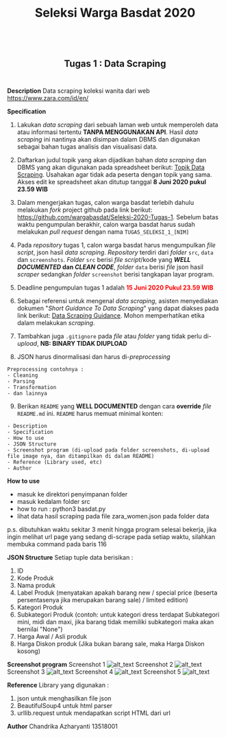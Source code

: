 <h1 align="center">
  <br>
  Seleksi Warga Basdat 2020
  <br>
  <br>
</h1>

<h2 align="center">
  <br>
  Tugas 1 : Data Scraping
  <br>
  <br>
</h2>

__Description__
Data scraping koleksi wanita dari web https://www.zara.com/id/en/

__Specification__
1. Lakukan _data scraping_ dari sebuah laman web untuk memperoleh data atau informasi tertentu __TANPA MENGGUNAKAN API__. Hasil _data scraping_ ini nantinya akan disimpan dalam DBMS dan digunakan sebagai bahan tugas analisis dan visualisasi data.

2. Daftarkan judul topik yang akan dijadikan bahan _data scraping_ dan DBMS yang akan digunakan pada spreadsheet berikut: [Topik Data Scraping](https://docs.google.com/spreadsheets/d/1TKpyye-ZuoW0npGzylXqvQng3zYm0EzfA9RHjfeFZBk/edit?usp=sharing). Usahakan agar tidak ada peserta dengan topik yang sama. Akses edit ke spreadsheet akan ditutup tanggal __8 Juni 2020 pukul 23.59 WIB__

3. Dalam mengerjakan tugas, calon warga basdat terlebih dahulu melakukan _fork_ project github pada link berikut: https://github.com/wargabasdat/Seleksi-2020-Tugas-1. Sebelum batas waktu pengumpulan berakhir, calon warga basdat harus sudah melakukan _pull request_ dengan nama ```TUGAS_SELEKSI_1_[NIM]```

4. Pada _repository_ tugas 1, calon warga basdat harus mengumpulkan _file script_, json hasil _data scraping_. _Repository_ terdiri dari _folder_ `src`, `data` dan `screenshots`. _Folder_ `src` berisi _file script_/kode yang __*WELL DOCUMENTED* dan *CLEAN CODE*__, _folder_ `data` berisi _file_ json hasil _scraper_ sedangkan _folder_ `screenshot` berisi tangkapan layar program.

5. Deadline pengumpulan tugas 1 adalah <span style="color:red">__15 Juni 2020 Pukul 23.59 WIB__</span>

6. Sebagai referensi untuk mengenal _data scraping_, asisten menyediakan dokumen "_Short Guidance To Data Scraping_" yang dapat diakses pada link berikut: [Data Scraping Guidance](http://bit.ly/DataScrapingGuidance). Mohon memperhatikan etika dalam melakukan _scraping_.

7. Tambahkan juga `.gitignore` pada _file_ atau _folder_ yang tidak perlu di-_upload_, __NB: BINARY TIDAK DIUPLOAD__

8. JSON harus dinormalisasi dan harus di-_preprocessing_
```
Preprocessing contohnya :
- Cleaning
- Parsing
- Transformation
- dan lainnya
```

9. Berikan `README` yang __WELL DOCUMENTED__ dengan cara __override__ _file_ `README.md` ini. `README` harus memuat minimal konten:
```
- Description
- Specification
- How to use
- JSON Structure
- Screenshot program (di-upload pada folder screenshots, di-upload file image nya, dan ditampilkan di dalam README)
- Reference (Library used, etc)
- Author
```

__How to use__
- masuk ke direktori penyimpanan folder
- masuk kedalam folder src
- how to run : python3 basdat.py
- lihat data hasil scraping pada file zara_women.json pada folder data

p.s. dibutuhkan waktu sekitar 3 menit hingga program selesai bekerja, jika ingin melihat url page yang sedang di-scrape pada setiap waktu, silahkan membuka command pada baris 116

__JSON Structure__
Setiap tuple data berisikan :
1. ID
2. Kode Produk
3. Nama produk
4. Label Produk (menyatakan apakah barang new / special price (beserta persentasenya jika merupakan barang sale) / limited edition)
5. Kategori Produk
6. Subkategori Produk (contoh: untuk kategori dress terdapat Subkategori mini, midi dan maxi, jika barang tidak memiliki subkategori maka akan bernilai "None")
7. Harga Awal / Asli produk
8. Harga Diskon produk (Jika bukan barang sale, maka Harga Diskon kosong)

__Screenshot program__
Screenshot 1
![alt_text](https://github.com/cacachandrika/Seleksi-2020-Tugas-1/tree/master/screenshots/ss1.png)
Screenshot 2
![alt_text](https://github.com/cacachandrika/Seleksi-2020-Tugas-1/tree/master/screenshots/ss2.png)
Screenshot 3
![alt_text](https://github.com/cacachandrika/Seleksi-2020-Tugas-1/tree/master/screenshots/ss3.png)
Screenshot 4
![alt_text](https://github.com/cacachandrika/Seleksi-2020-Tugas-1/tree/master/screenshots/ss4.png)
Screenshot 5
![alt_text](https://github.com/cacachandrika/Seleksi-2020-Tugas-1/tree/master/screenshots/ss5.png)


__Reference__
Library yang digunakan :

1. json untuk menghasilkan file json
2. BeautifulSoup4 untuk html parser
3. urllib.request untuk mendapatkan script HTML dari url

__Author__
Chandrika Azharyanti
13518001
